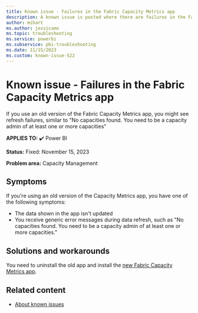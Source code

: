 ```yaml
---
title: Known issue - Failures in the Fabric Capacity Metrics app
description: A known issue is posted where there are failures in the Fabric Capacity Metrics app
author: mihart
ms.author: jessicamo
ms.topic: troubleshooting
ms.service: powerbi
ms.subservice: pbi-troubleshooting
ms.date: 11/15/2023
ms.custom: known-issue-522
---
```


# Known issue - Failures in the Fabric Capacity Metrics app

If you use an old version of the Fabric Capacity Metrics app, you might see refresh failures, similar to "No capacities found. You need to be a capacity admin of at least one or more capacities"

**APPLIES TO:** ✔️ Power BI

**Status:** Fixed: November 15, 2023

**Problem area:** Capacity Management

## Symptoms

If you're using an old version of the Capacity Metrics app, you have one of the following symptoms:

- The data shown in the app isn't updated
- You receive generic error messages during data refresh, such as "No capacities found. You need to be a capacity admin of at least one or more capacities."

## Solutions and workarounds

You need to uninstall the old app and install the [new Fabric Capacity Metrics app](/fabric/enterprise/metrics-app-install?tabs=1st).

## Related content

- [About known issues](/power-bi/troubleshoot/known-issues/power-bi-known-issues)
